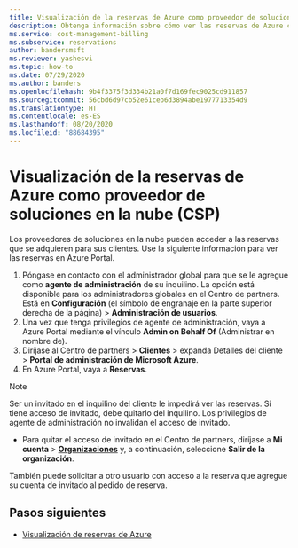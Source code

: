 ```yaml
---
title: Visualización de la reservas de Azure como proveedor de soluciones en la nube
description: Obtenga información sobre cómo ver las reservas de Azure como proveedor de soluciones en la nube.
ms.service: cost-management-billing
ms.subservice: reservations
author: bandersmsft
ms.reviewer: yashesvi
ms.topic: how-to
ms.date: 07/29/2020
ms.author: banders
ms.openlocfilehash: 9b4f3375f3d334b21a0f7d169fec9025cd911857
ms.sourcegitcommit: 56cbd6d97cb52e61ceb6d3894abe1977713354d9
ms.translationtype: HT
ms.contentlocale: es-ES
ms.lasthandoff: 08/20/2020
ms.locfileid: "88684395"
---
```

# <a name="view-azure-reservations-as-a-cloud-solution-provider-csp"></a>Visualización de la reservas de Azure como proveedor de soluciones en la nube (CSP)

Los proveedores de soluciones en la nube pueden acceder a las reservas que se adquieren para sus clientes. Use la siguiente información para ver las reservas en Azure Portal.

1. Póngase en contacto con el administrador global para que se le agregue como **agente de administración** de su inquilino.
    La opción está disponible para los administradores globales en el Centro de partners. Está en **Configuración** (el símbolo de engranaje en la parte superior derecha de la página) > **Administración de usuarios**.  
1. Una vez que tenga privilegios de agente de administración, vaya a Azure Portal mediante el vínculo **Admin on Behalf Of** (Administrar en nombre de).
1. Diríjase al Centro de partners > **Clientes** > expanda Detalles del cliente > **Portal de administración de Microsoft Azure**.
1. En Azure Portal, vaya a **Reservas**.

> [!NOTE]
> Ser un invitado en el inquilino del cliente le impedirá ver las reservas. Si tiene acceso de invitado, debe quitarlo del inquilino. Los privilegios de agente de administración no invalidan el acceso de invitado.

- Para quitar el acceso de invitado en el Centro de partners, diríjase a **Mi cuenta** >  **[Organizaciones](https://myaccount.microsoft.com/organizations)** y, a continuación, seleccione **Salir de la organización**.

También puede solicitar a otro usuario con acceso a la reserva que agregue su cuenta de invitado al pedido de reserva.

## <a name="next-steps"></a>Pasos siguientes

- [Visualización de reservas de Azure](view-reservations.md)